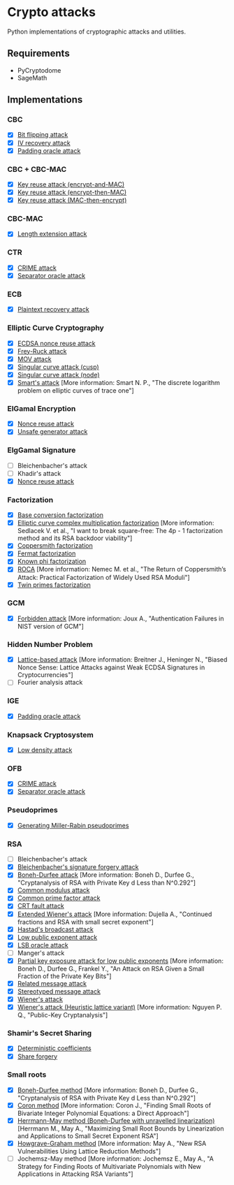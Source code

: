 # Crypto attacks
Python implementations of cryptographic attacks and utilities.

## Requirements
* PyCryptodome 
* SageMath

## Implementations
### CBC
* [x] [Bit flipping attack](cbc/bit_flipping.py)
* [x] [IV recovery attack](cbc/iv_recovery.py)
* [x] [Padding oracle attack](cbc/padding_oracle.py)

### CBC + CBC-MAC
* [x] [Key reuse attack (encrypt-and-MAC)](cbc_and_cbc_mac/eam_key_reuse.py)
* [x] [Key reuse attack (encrypt-then-MAC)](cbc_and_cbc_mac/eam_key_reuse.py)
* [x] [Key reuse attack (MAC-then-encrypt)](cbc_and_cbc_mac/eam_key_reuse.py)

### CBC-MAC
* [x] [Length extension attack](cbc_mac/length_extension.py)

### CTR
* [x] [CRIME attack](ctr/crime.py)
* [x] [Separator oracle attack](ctr/separator_oracle.py)

### ECB
* [x] [Plaintext recovery attack](ecb/plaintext_recovery.py)

### Elliptic Curve Cryptography
* [x] [ECDSA nonce reuse attack](ecc/ecdsa_nonce_reuse.py)
* [x] [Frey-Ruck attack](ecc/frey_ruck_attack.py)
* [x] [MOV attack](ecc/mov_attack.py)
* [x] [Singular curve attack (cusp)](ecc/singular_curve_cusp.py)
* [x] [Singular curve attack (node)](ecc/singular_curve_node.py)
* [x] [Smart's attack](ecc/smart_attack.py) [More information: Smart N. P., "The discrete logarithm problem on elliptic curves of trace one"]

### ElGamal Encryption
* [x] [Nonce reuse attack](elgamal_encryption/nonce_reuse.py)
* [x] [Unsafe generator attack](elgamal_encryption/unsafe_generator.py)

### ElgGamal Signature
* [ ] Bleichenbacher's attack
* [ ] Khadir's attack
* [x] [Nonce reuse attack](elgamal_signature/nonce_reuse.py)

### Factorization
* [x] [Base conversion factorization](factorization/base_conversion.py)
* [x] [Elliptic curve complex multiplication factorization](factorization/complex_multiplication.py) [More information: Sedlacek V. et al., "I want to break square-free: The 4p - 1 factorization method and its RSA backdoor viability"]
* [x] [Coppersmith factorization](factorization/coppersmith.py)
* [x] [Fermat factorization](factorization/fermat.py)
* [x] [Known phi factorization](factorization/known_phi.py)
* [x] [ROCA](factorization/roca.py) [More information: Nemec M. et al., "The Return of Coppersmith’s Attack: Practical Factorization of Widely Used RSA Moduli"]
* [x] [Twin primes factorization](factorization/twin_primes.py)

### GCM
* [x] [Forbidden attack](gcm/forbidden_attack.py) [More information: Joux A., "Authentication Failures in NIST version of GCM"]

### Hidden Number Problem
* [x] [Lattice-based attack](hnp/lattice_attack.py) [More information: Breitner J., Heninger N., "Biased Nonce Sense: Lattice Attacks against Weak ECDSA Signatures in Cryptocurrencies"]
* [ ] Fourier analysis attack

### IGE
* [x] [Padding oracle attack](ige/padding_oracle.py)

### Knapsack Cryptosystem
* [x] [Low density attack](knapsack/low_density.py)

### OFB
* [x] [CRIME attack](ofb/crime.py)
* [x] [Separator oracle attack](ctr/separator_oracle.py)

### Pseudoprimes
* [x] [Generating Miller-Rabin pseudoprimes](pseudoprimes/miller_rabin.py)

### RSA
* [ ] Bleichenbacher's attack
* [x] [Bleichenbacher's signature forgery attack](rsa/bleichenbacher_signature_forgery.py)
* [x] [Boneh-Durfee attack](rsa/boneh_durfee.py) [More information: Boneh D., Durfee G., "Cryptanalysis of RSA with Private Key d Less than N^0.292"]
* [x] [Common modulus attack](rsa/common_modulus.py)
* [x] [Common prime factor attack](rsa/common_prime_factor.py)
* [x] [CRT fault attack](rsa/crt_fault_attack.py)
* [x] [Extended Wiener's attack](rsa/extended_wiener_attack.py) [More information: Dujella A., "Continued fractions and RSA with small secret exponent"]
* [x] [Hastad's broadcast attack](rsa/hastad_attack.py)
* [x] [Low public exponent attack](rsa/low_exponent.py)
* [x] [LSB oracle attack](rsa/lsb_oracle.py)
* [ ] Manger's attack
* [x] [Partial key exposure attack for low public exponents](rsa/partial_key_exposure.py) [More information: Boneh D., Durfee G., Frankel Y., "An Attack on RSA Given a Small Fraction of the Private Key Bits"]
* [x] [Related message attack](rsa/related_message.py)
* [x] [Stereotyped message attack](rsa/stereotyped_message.py)
* [x] [Wiener's attack](rsa/wiener_attack.py)
* [x] [Wiener's attack (Heuristic lattice variant)](rsa/wiener_attack_lattice.py) [More information: Nguyen P. Q., "Public-Key Cryptanalysis"]

### Shamir's Secret Sharing
* [x] [Deterministic coefficients](shamir_secret_sharing/deterministic_coefficients.py)
* [x] [Share forgery](shamir_secret_sharing/share_forgery.py)

### Small roots
* [x] [Boneh-Durfee method](small_roots/boneh_durfee.py) [More information: Boneh D., Durfee G., "Cryptanalysis of RSA with Private Key d Less than N^0.292"]
* [x] [Coron method](small_roots/coron.py) [More information: Coron J., "Finding Small Roots of Bivariate Integer Polynomial Equations: a Direct Approach"]
* [x] [Herrmann-May method (Boneh-Durfee with unravelled linearization)](small_roots/herrmann_may.py) [Herrmann M., May A., "Maximizing Small Root Bounds by Linearization and Applications to Small Secret Exponent RSA"]
* [x] [Howgrave-Graham method](small_roots/howgrave_graham.py) [More information: May A., "New RSA Vulnerabilities Using Lattice Reduction Methods"]
* [ ] Jochemsz-May method [More information: Jochemsz E., May A., "A Strategy for Finding Roots of Multivariate Polynomials with New Applications in Attacking RSA Variants"]
